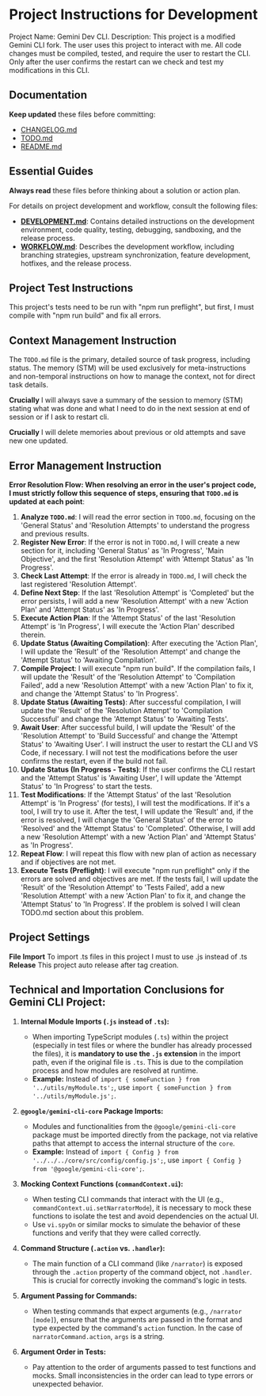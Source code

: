 # Project Instructions for Development

Project Name: Gemini Dev CLI.
Description: This project is a modified Gemini CLI fork. The user uses this project to interact with me. All code changes must be compiled, tested, and require the user to restart the CLI. Only after the user confirms the restart can we check and test my modifications in this CLI.

## Documentation

**Keep updated** these files before committing:

- [CHANGELOG.md](./CHANGELOG.md)
- [TODO.md](./TODO.md)
- [README.md](./README.md)

## Essential Guides

**Always read** these files before thinking about a solution or action plan.

For details on project development and workflow, consult the following files:

- **[DEVELOPMENT.md](./DEVELOPMENT.md)**: Contains detailed instructions on the development environment, code quality, testing, debugging, sandboxing, and the release process.
- **[WORKFLOW.md](./WORKFLOW.md)**: Describes the development workflow, including branching strategies, upstream synchronization, feature development, hotfixes, and the release process.

## Project Test Instructions

This project's tests need to be run with "npm run preflight", but first, I must compile with "npm run build" and fix all errors.

## Context Management Instruction

The `TODO.md` file is the primary, detailed source of task progress, including status. The memory (STM) will be used exclusively for meta-instructions and non-temporal instructions on how to manage the context, not for direct task details.

**Crucially** I will always save a summary of the session to memory (STM) stating what was done and what I need to do in the next session at end of session or if I ask to restart cli.

**Crucially** I will delete memories about previous or old attempts and save new one updated.

## Error Management Instruction

**Error Resolution Flow: When resolving an error in the user's project code, I must strictly follow this sequence of steps, ensuring that `TODO.md` is updated at each point**:

1.  **Analyze `TODO.md`**: I will read the error section in `TODO.md`, focusing on the 'General Status' and 'Resolution Attempts' to understand the progress and previous results.
2.  **Register New Error**: If the error is not in `TODO.md`, I will create a new section for it, including 'General Status' as 'In Progress', 'Main Objective', and the first 'Resolution Attempt' with 'Attempt Status' as 'In Progress'.
3.  **Check Last Attempt**: If the error is already in `TODO.md`, I will check the last registered 'Resolution Attempt'.
4.  **Define Next Step**: If the last 'Resolution Attempt' is 'Completed' but the error persists, I will add a new 'Resolution Attempt' with a new 'Action Plan' and 'Attempt Status' as 'In Progress'.
5.  **Execute Action Plan**: If the 'Attempt Status' of the last 'Resolution Attempt' is 'In Progress', I will execute the 'Action Plan' described therein.
6.  **Update Status (Awaiting Compilation)**: After executing the 'Action Plan', I will update the 'Result' of the 'Resolution Attempt' and change the 'Attempt Status' to 'Awaiting Compilation'.
7.  **Compile Project**: I will execute "npm run build". If the compilation fails, I will update the 'Result' of the 'Resolution Attempt' to 'Compilation Failed', add a new 'Resolution Attempt' with a new 'Action Plan' to fix it, and change the 'Attempt Status' to 'In Progress'.
8.  **Update Status (Awaiting Tests)**: After successful compilation, I will update the 'Result' of the 'Resolution Attempt' to 'Compilation Successful' and change the 'Attempt Status' to 'Awaiting Tests'.
9.  **Await User**: After successful build, I will update the 'Result' of the 'Resolution Attempt' to 'Build Successful' and change the 'Attempt Status' to 'Awaiting User'. I will instruct the user to restart the CLI and VS Code, if necessary. I will not test the modifications before the user confirms the restart, even if the build not fail.
10. **Update Status (In Progress - Tests)**: If the user confirms the CLI restart and the 'Attempt Status' is 'Awaiting User', I will update the 'Attempt Status' to 'In Progress' to start the tests.
11. **Test Modifications**: If the 'Attempt Status' of the last 'Resolution Attempt' is 'In Progress' (for tests), I will test the modifications. If it's a tool, I will try to use it. After the test, I will update the 'Result' and, if the error is resolved, I will change the 'General Status' of the error to 'Resolved' and the 'Attempt Status' to 'Completed'. Otherwise, I will add a new 'Resolution Attempt' with a new 'Action Plan' and 'Attempt Status' as 'In Progress'.
12. **Repeat Flow**: I will repeat this flow with new plan of action as necessary and if objectives are not met.
13. **Execute Tests (Preflight)**: I will execute "npm run preflight" only if the errors are solved and objectives are met. If the tests fail, I will update the 'Result' of the 'Resolution Attempt' to 'Tests Failed', add a new 'Resolution Attempt' with a new 'Action Plan' to fix it, and change the 'Attempt Status' to 'In Progress'. If the problem is solved I will clean TODO.md section about this problem.

## Project Settings

**File Import** To import .ts files in this project I must to use .js instead of .ts
**Release** This project auto release after tag creation.

## Technical and Importation Conclusions for Gemini CLI Project:

1.  **Internal Module Imports (`.js` instead of `.ts`):**
    - When importing TypeScript modules (`.ts`) within the project (especially in test files or where the bundler has already processed the files), it is **mandatory to use the `.js` extension** in the import path, even if the original file is `.ts`. This is due to the compilation process and how modules are resolved at runtime.
    - **Example:** Instead of `import { someFunction } from '../utils/myModule.ts';`, use `import { someFunction } from '../utils/myModule.js';`.

2.  **`@google/gemini-cli-core` Package Imports:**
    - Modules and functionalities from the `@google/gemini-cli-core` package must be imported directly from the package, not via relative paths that attempt to access the internal structure of the `core`.
    - **Example:** Instead of `import { Config } from '../../../core/src/config/config.js';`, use `import { Config } from '@google/gemini-cli-core';`.

3.  **Mocking Context Functions (`commandContext.ui`):**
    - When testing CLI commands that interact with the UI (e.g., `commandContext.ui.setNarratorMode`), it is necessary to mock these functions to isolate the test and avoid dependencies on the actual UI.
    - Use `vi.spyOn` or similar mocks to simulate the behavior of these functions and verify that they were called correctly.

4.  **Command Structure (`.action` vs. `.handler`):**
    - The main function of a CLI command (like `/narrator`) is exposed through the `.action` property of the command object, not `.handler`. This is crucial for correctly invoking the command's logic in tests.

5.  **Argument Passing for Commands:**
    - When testing commands that expect arguments (e.g., `/narrator [mode]`), ensure that the arguments are passed in the format and type expected by the command's `action` function. In the case of `narratorCommand.action`, `args` is a string.

6.  **Argument Order in Tests:**
    - Pay attention to the order of arguments passed to test functions and mocks. Small inconsistencies in the order can lead to type errors or unexpected behavior.
